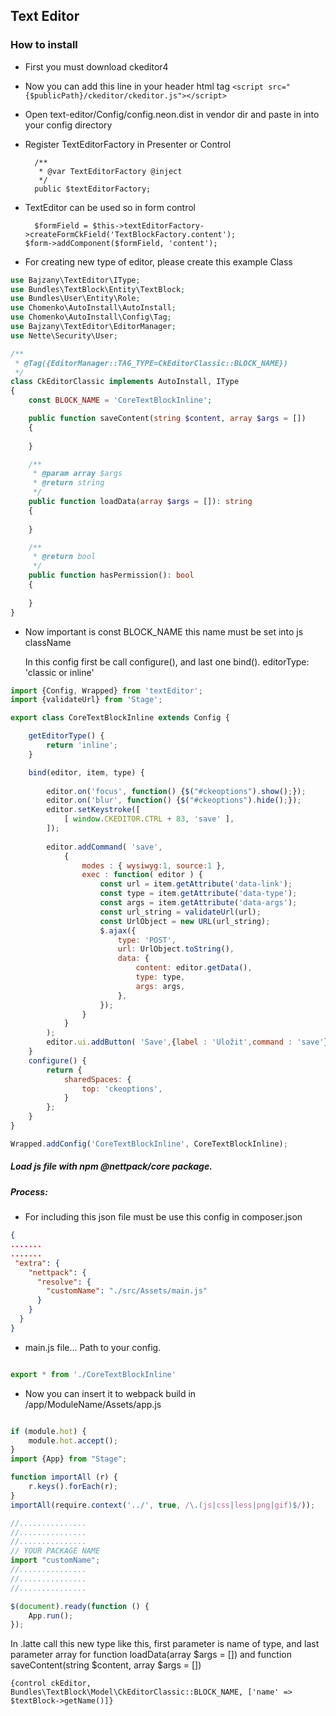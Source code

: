## Text Editor


### How to install

- First you must download ckeditor4

- Now you can add this line in your header html tag `<script src="{$publicPath}/ckeditor/ckeditor.js"></script>`

- Open text-editor/Config/config.neon.dist in vendor dir and paste in into your config directory

- Register TextEditorFactory in Presenter or Control

		/**
    	 * @var TextEditorFactory @inject
    	 */
    	public $textEditorFactory;
    	
- TextEditor can be used so in form control

		$formField = $this->textEditorFactory->createFormCkField('TextBlockFactory.content');
      $form->addComponent($formField, 'content');
       	 	
    	
    	
- For creating new type of editor, please create this example Class
````php
use Bajzany\TextEditor\IType;
use Bundles\TextBlock\Entity\TextBlock;
use Bundles\User\Entity\Role;
use Chomenko\AutoInstall\AutoInstall;
use Chomenko\AutoInstall\Config\Tag;
use Bajzany\TextEditor\EditorManager;
use Nette\Security\User;

/**
 * @Tag({EditorManager::TAG_TYPE=CkEditorClassic::BLOCK_NAME})
 */
class CkEditorClassic implements AutoInstall, IType
{
	const BLOCK_NAME = 'CoreTextBlockInline';

	public function saveContent(string $content, array $args = [])
	{
		
	}

	/**
	 * @param array $args
	 * @return string
	 */
	public function loadData(array $args = []): string
	{
		
	}

	/**
	 * @return bool
	 */
	public function hasPermission(): bool
	{
		
	}
}
````    
- Now important is const BLOCK_NAME this name must be set into js className 

	In this config first be call configure(), and last one bind().
	editorType: 'classic or inline'

````javascript
import {Config, Wrapped} from 'textEditor';
import {validateUrl} from 'Stage';

export class CoreTextBlockInline extends Config {

	getEditorType() {
		return 'inline';
	}

	bind(editor, item, type) {
		
		editor.on('focus', function() {$("#ckeoptions").show();});
		editor.on('blur', function() {$("#ckeoptions").hide();});
		editor.setKeystroke﻿([
			[ window.CKEDITOR.CTRL + 83, 'save' ],
		]);
        
		editor.addCommand( 'save',
			{
				modes : { wysiwyg:1, source:1 },
				exec : function( editor ) {
					const url = item.getAttribute('data-link');
					const type = item.getAttribute('data-type');
					const args = item.getAttribute('data-args');
					const url_string = validateUrl(url);
					const UrlObject = new URL(url_string);
					$.ajax({
						type: 'POST',
						url: UrlObject.toString(),
						data: {
							content: editor.getData(),
							type: type,
							args: args,
						},
					});
				}
			}
		);
		editor.ui.addButton( 'Save',{label : 'Uložit',command : 'save'});
	}
	configure() {
		return {
			sharedSpaces: {
				top: 'ckeoptions',
			}
		};
	}
}

Wrapped.addConfig('CoreTextBlockInline', CoreTextBlockInline);
````     

##### Load js file with npm @nettpack/core package.

##### Process: 

- For including this json file must be use this config in composer.json
````json
{
.......
.......
 "extra": {
    "nettpack": {
      "resolve": {
        "customName": "./src/Assets/main.js"
      }
    }
  }
}
```` 

- main.js file... Path to your config.

````javascript

export * from './CoreTextBlockInline'

````    

- Now you can insert it to webpack build in /app/ModuleName/Assets/app.js

````javascript

if (module.hot) {
	module.hot.accept();
}
import {App} from "Stage";

function importAll (r) {
	r.keys().forEach(r);
}
importAll(require.context('../', true, /\.(js|css|less|png|gif)$/));

//...............
//...............
//...............
// YOUR PACKAGE NAME
import "customName";
//...............
//...............
//...............

$(document).ready(function () {
	App.run();
});

```` 

In .latte call this new type like this, first parameter is name of type, and last parameter array for  function loadData(array $args = []) and function saveContent(string $content, array $args = [])



	{control ckEditor, Bundles\TextBlock\Model\CkEditorClassic::BLOCK_NAME, ['name' => $textBlock->getName()]}
